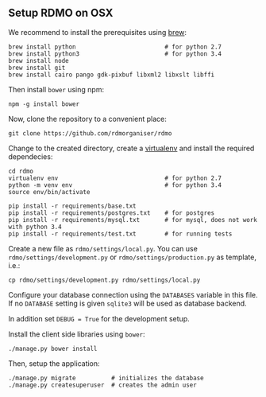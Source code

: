 Setup RDMO on OSX
------------------------

We recommend to install the prerequisites using [brew](http://brew.sh/):

```
brew install python                         # for python 2.7
brew install python3                        # for python 3.4
brew install node
brew install git
brew install cairo pango gdk-pixbuf libxml2 libxslt libffi
```

Then install `bower` using npm:

```
npm -g install bower
```

Now, clone the repository to a convenient place:

```
git clone https://github.com/rdmorganiser/rdmo
```

Change to the created directory, create a [virtualenv](https://virtualenv.readthedocs.org) and install the required dependecies:

```
cd rdmo
virtualenv env                              # for python 2.7
python -m venv env                          # for python 3.4
source env/bin/activate

pip install -r requirements/base.txt
pip install -r requirements/postgres.txt    # for postgres
pip install -r requirements/mysql.txt       # for mysql, does not work with python 3.4
pip install -r requirements/test.txt        # for running tests
```

Create a new file as `rdmo/settings/local.py`. You can use `rdmo/settings/development.py` or `rdmo/settings/production.py` as template, i.e.:

```
cp rdmo/settings/development.py rdmo/settings/local.py
```

Configure your database connection using the `DATABASES` variable in this file. If no `DATABASE` setting is given `sqlite3` will be used as database backend.

In addition set `DEBUG = True` for the development setup.

Install the client side libraries using `bower`:

```
./manage.py bower install
```

Then, setup the application:

```
./manage.py migrate          # initializes the database
./manage.py createsuperuser  # creates the admin user
```
